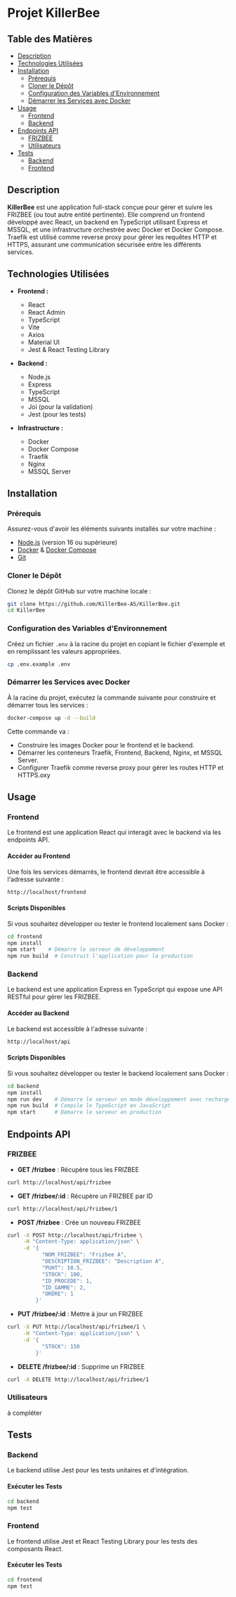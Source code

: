 # Projet KillerBee

## Table des Matières

- [Description](#description)
- [Technologies Utilisées](#technologies-utilisées)
- [Installation](#installation)
  - [Prérequis](#prérequis)
  - [Cloner le Dépôt](#cloner-le-dépôt)
  - [Configuration des Variables d'Environnement](#configuration-des-variables-denvironnement)
  - [Démarrer les Services avec Docker](#démarrer-les-services-avec-docker)
- [Usage](#usage)
  - [Frontend](#frontend)
  - [Backend](#backend)
- [Endpoints API](#endpoints-api)
  - [FRIZBEE](#frizbee)
  - [Utilisateurs](#utilisateurs)
- [Tests](#tests)
  - [Backend](#backend)
  - [Frontend](#frontend)

## Description

**KillerBee** est une application full-stack conçue pour gérer et suivre les FRIZBEE (ou tout autre entité pertinente). Elle comprend un frontend développé avec React, un backend en TypeScript utilisant Express et MSSQL, et une infrastructure orchestrée avec Docker et Docker Compose. Traefik est utilisé comme reverse proxy pour gérer les requêtes HTTP et HTTPS, assurant une communication sécurisée entre les différents services.

## Technologies Utilisées

- **Frontend :**
  - React
  - React Admin
  - TypeScript
  - Vite
  - Axios
  - Material UI
  - Jest & React Testing Library

- **Backend :**
  - Node.js
  - Express
  - TypeScript
  - MSSQL
  - Joi (pour la validation)
  - Jest (pour les tests)

- **Infrastructure :**
  - Docker
  - Docker Compose
  - Traefik
  - Nginx
  - MSSQL Server

## Installation

### Prérequis

Assurez-vous d'avoir les éléments suivants installés sur votre machine :

- [Node.js](https://nodejs.org/) (version 16 ou supérieure)
- [Docker](https://www.docker.com/) & [Docker Compose](https://docs.docker.com/compose/)
- [Git](https://git-scm.com/)

### Cloner le Dépôt

Clonez le dépôt GitHub sur votre machine locale :

```bash
git clone https://github.com/KillerBee-A5/KillerBee.git
cd KillerBee
```

### Configuration des Variables d'Environnement

Créez un fichier `.env` à la racine du projet en copiant le fichier d'exemple et en remplissant les valeurs appropriées.

```bash
cp .env.example .env
```

### Démarrer les Services avec Docker

À la racine du projet, exécutez la commande suivante pour construire et démarrer tous les services :

```bash
docker-compose up -d --build
```

Cette commande va :

- Construire les images Docker pour le frontend et le backend.
- Démarrer les conteneurs Traefik, Frontend, Backend, Nginx, et MSSQL Server.
- Configurer Traefik comme reverse proxy pour gérer les routes HTTP et HTTPS.oxy

## Usage

### Frontend

Le frontend est une application React qui interagit avec le backend via les endpoints API.

#### Accéder au Frontend

Une fois les services démarrés, le frontend devrait être accessible à l'adresse suivante :

```bash
http://localhost/frontend
```

#### Scripts Disponibles

Si vous souhaitez développer ou tester le frontend localement sans Docker :

```bash
cd frontend
npm install
npm start    # Démarre le serveur de développement
npm run build  # Construit l'application pour la production
```

### Backend

Le backend est une application Express en TypeScript qui expose une API RESTful pour gérer les FRIZBEE.

#### Accéder au Backend

Le backend est accessible à l'adresse suivante :

```bash
http://localhost/api
```

#### Scripts Disponibles

Si vous souhaitez développer ou tester le backend localement sans Docker :

```bash
cd backend
npm install
npm run dev    # Démarre le serveur en mode développement avec rechargement automatique
npm run build  # Compile le TypeScript en JavaScript
npm start      # Démarre le serveur en production
```

## Endpoints API

### FRIZBEE

- **GET /frizbee** : Récupère tous les FRIZBEE

```bash
curl http://localhost/api/frizbee
```

- **GET /frizbee/:id** : Récupère un FRIZBEE par ID

```bash
curl http://localhost/api/frizbee/1
```

- **POST /frizbee** : Crée un nouveau FRIZBEE

```bash
curl -X POST http://localhost/api/frizbee \
     -H "Content-Type: application/json" \
     -d '{
           "NOM_FRIZBEE": "Frizbee A",
           "DESCRIPTION_FRIZBEE": "Description A",
           "PUHT": 10.5,
           "STOCK": 100,
           "ID_PROCEDE": 1,
           "ID_GAMME": 2,
           "ORDRE": 1
         }'
```

- **PUT /frizbee/:id** : Mettre à jour un FRIZBEE

```bash
curl -X PUT http://localhost/api/frizbee/1 \
     -H "Content-Type: application/json" \
     -d '{
           "STOCK": 150
         }'
```

- **DELETE /frizbee/:id** : Supprime un FRIZBEE

```bash
curl -X DELETE http://localhost/api/frizbee/1
```

### Utilisateurs

à compléter

## Tests

### Backend

Le backend utilise Jest pour les tests unitaires et d'intégration.

#### Exécuter les Tests

```bash
cd backend
npm test
```

### Frontend

Le frontend utilise Jest et React Testing Library pour les tests des composants React.

#### Exécuter les Tests

```bash
cd frontend
npm test
```

